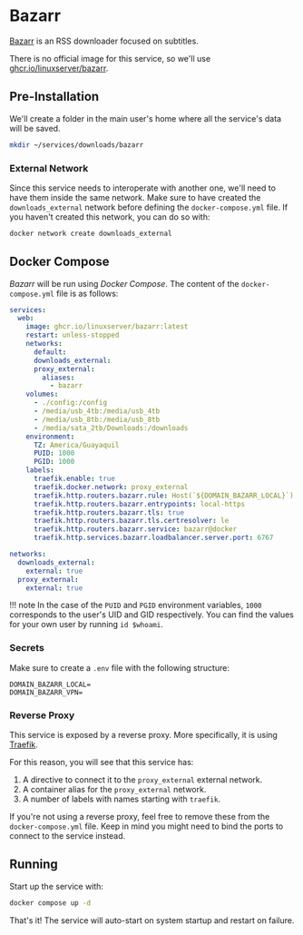# Bazarr

[Bazarr](https://www.bazarr.media/) is an RSS downloader focused on subtitles.

There is no official image for this service, so we'll use [ghcr.io/linuxserver/bazarr](https://hub.docker.com/r/linuxserver/bazarr).

## Pre-Installation

We'll create a folder in the main user's home where all the service's data will be saved.

```bash
mkdir ~/services/downloads/bazarr
```

### External Network

Since this service needs to interoperate with another one, we'll need to have them inside the same network. Make sure to have created the `downloads_external` network before defining the `docker-compose.yml` file. If you haven't created this network, you can do so with:

```bash
docker network create downloads_external
```

## Docker Compose

*Bazarr* will be run using *Docker Compose*. The content of the `docker-compose.yml` file is as follows:

```yaml
services:
  web:
    image: ghcr.io/linuxserver/bazarr:latest
    restart: unless-stopped
    networks:
      default:
      downloads_external:
      proxy_external:
        aliases:
          - bazarr
    volumes:
      - ./config:/config
      - /media/usb_4tb:/media/usb_4tb
      - /media/usb_8tb:/media/usb_8tb
      - /media/sata_2tb/Downloads:/downloads
    environment:
      TZ: America/Guayaquil
      PUID: 1000
      PGID: 1000
    labels:
      traefik.enable: true
      traefik.docker.network: proxy_external
      traefik.http.routers.bazarr.rule: Host(`${DOMAIN_BAZARR_LOCAL}`) || Host(`${DOMAIN_BAZARR_VPN}`)
      traefik.http.routers.bazarr.entrypoints: local-https
      traefik.http.routers.bazarr.tls: true
      traefik.http.routers.bazarr.tls.certresolver: le
      traefik.http.routers.bazarr.service: bazarr@docker
      traefik.http.services.bazarr.loadbalancer.server.port: 6767

networks:
  downloads_external:
    external: true
  proxy_external:
    external: true
```

!!! note
    In the case of the `PUID` and `PGID` environment variables, `1000` corresponds to the user's UID and GID respectively. You can find the values for your own user by running `id $whoami`.

### Secrets

Make sure to create a `.env` file with the following structure:

```text
DOMAIN_BAZARR_LOCAL=
DOMAIN_BAZARR_VPN=
```

### Reverse Proxy

This service is exposed by a reverse proxy. More specifically, it is using [Traefik](../networking/traefik.md).

For this reason, you will see that this service has:

1. A directive to connect it to the `proxy_external` external network.
2. A container alias for the `proxy_external` network.
3. A number of labels with names starting with `traefik`.

If you're not using a reverse proxy, feel free to remove these from the `docker-compose.yml` file.
Keep in mind you might need to bind the ports to connect to the service instead.

## Running

Start up the service with:

```bash
docker compose up -d
```

That's it! The service will auto-start on system startup and restart on failure.
